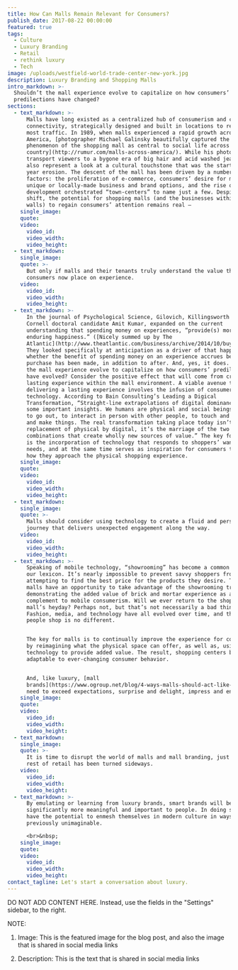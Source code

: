```yaml
---
title: How Can Malls Remain Relevant for Consumers?
publish_date: 2017-08-22 00:00:00
featured: true
tags:
  - Culture
  - Luxury Branding
  - Retail
  - rethink luxury
  - Tech
image: /uploads/westfield-world-trade-center-new-york.jpg
description: Luxury Branding and Shopping Malls
intro_markdown: >-
  Shouldn’t the mall experience evolve to capitalize on how consumers’
  predilections have changed?
sections:
  - text_markdown: >-
      Malls have long existed as a centralized hub of consumerism and cultural
      connectivity, strategically designed and built in locations to receive the
      most traffic. In 1989, when malls experienced a rapid growth across
      America, [photographer Michael Galinsky beautifully captured the cultural
      phenomenon of the shopping mall as central to social life across the
      country](http://rumur.com/malls-across-america/). While his photos now
      transport viewers to a bygone era of big hair and acid washed jeans, they
      also represent a look at a cultural touchstone that was the start of a 30
      year erosion. The descent of the mall has been driven by a number of
      factors: the proliferation of e-commerce, consumers’ desire for more
      unique or locally-made business and brand options, and the rise of
      development orchestrated “town-centers” to name just a few. Despite this
      shift, the potential for shopping malls (and the businesses within their
      walls) to regain consumers’ attention remains real –
    single_image:
    quote:
    video:
      video_id:
      video_width:
      video_height:
  - text_markdown:
    single_image:
    quote: >-
      But only if malls and their tenants truly understand the value that
      consumers now place on experience.
    video:
      video_id:
      video_width:
      video_height:
  - text_markdown: >-
      In the journal of Psychological Science, Gilovich, Killingsworth and
      Cornell doctoral candidate Amit Kumar, expanded on the current
      understanding that spending money on experiences, “provide(s) more
      enduring happiness.” ([Nicely summed up by The
      Atlantic](http://www.theatlantic.com/business/archive/2014/10/buy-experiences/381132/))
      They looked specifically at anticipation as a driver of that happiness;
      whether the benefit of spending money on an experience accrues before the
      purchase has been made, in addition to after. And, yes, it does. Shouldn’t
      the mall experience evolve to capitalize on how consumers’ predilections
      have evolved? Consider the positive effect that will come from creating a
      lasting experience within the mall environment. A viable avenue toward
      delivering a lasting experience involves the infusion of consumer-friendly
      technology. According to Bain Consulting’s Leading a Digical
      Transformation, “Straight-line extrapolations of digital dominance miss
      some important insights. We humans are physical and social beings. We like
      to go out, to interact in person with other people, to touch and handle
      and make things. The real transformation taking place today isn’t the
      replacement of physical by digital, it’s the marriage of the two into
      combinations that create wholly new sources of value.” The key for malls
      is the incorporation of technology that responds to shoppers’ wants and
      needs, and at the same time serves as inspiration for consumers to modify
      how they approach the physical shopping experience.
    single_image:
    quote:
    video:
      video_id:
      video_width:
      video_height:
  - text_markdown:
    single_image:
    quote: >-
      Malls should consider using technology to create a fluid and personalized
      journey that delivers unexpected engagement along the way.
    video:
      video_id:
      video_width:
      video_height:
  - text_markdown: >-
      Speaking of mobile technology, “showrooming” has become a common part of
      our lexicon. It’s nearly impossible to prevent savvy shoppers from
      attempting to find the best price for the products they desire. That said,
      malls have an opportunity to take advantage of the showrooming trend by
      demonstrating the added value of brick and mortar experience as a
      complement to mobile consumerism. Will we ever return to the shopping
      mall’s heyday? Perhaps not, but that’s not necessarily a bad thing.
      Fashion, media, and technology have all evolved over time, and the way
      people shop is no different.


      The key for malls is to continually improve the experience for consumers
      by reimagining what the physical space can offer, as well as, using
      technology to provide added value. The result, shopping centers become
      adaptable to ever-changing consumer behavior.


      And, like luxury, [mall
      brands](https://www.ogroup.net/blog/4-ways-malls-should-act-like-luxury-brands/)
      need to exceed expectations, surprise and delight, impress and engage.
    single_image:
    quote:
    video:
      video_id:
      video_width:
      video_height:
  - text_markdown:
    single_image:
    quote: >-
      It is time to disrupt the world of malls and mall branding, just as the
      rest of retail has been turned sideways.
    video:
      video_id:
      video_width:
      video_height:
  - text_markdown: >-
      By emulating or learning from luxury brands, smart brands will become
      significantly more meaningful and important to people. In doing so, they
      have the potential to enmesh themselves in modern culture in ways
      previously unimaginable.

      <br>&nbsp;
    single_image:
    quote:
    video:
      video_id:
      video_width:
      video_height:
contact_tagline: Let's start a conversation about luxury.
---
```



DO NOT ADD CONTENT HERE. Instead, use the fields in the "Settings" sidebar, to the right.

NOTE:

1. Image: This is the featured image for the blog post, and also the image that is shared in social media links

2. Description: This is the text that is shared in social media links